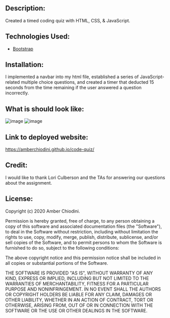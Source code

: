 
## Description: 
Created a timed coding quiz with HTML, CSS, & JavaScript. 

## Technologies Used: 
* [Bootstrap](https://getbootstrap.com/) 

## Installation:
I implemented a navbar into my html file, established a series of JavaScript-related multiple choice questions, and created a timer that deducted 15 seconds from the time remaining if the user answered a question incorrectly. 

## What is should look like:
![image](https://user-images.githubusercontent.com/69092983/97096499-03edee80-1633-11eb-92c8-188fd5d77280.png)
![image](https://user-images.githubusercontent.com/69092983/97096500-04868500-1633-11eb-971e-bcb7595419f8.png)

## Link to deployed website: 
https://amberchiodini.github.io/code-quiz/

## Credit: 
I would like to thank Lori Culberson and the TAs for answering our questions about the assignment.

## License:
Copyright (c) 2020 Amber Chiodini.

Permission is hereby granted, free of charge, to any person obtaining a copy
of this software and associated documentation files (the "Software"), to deal
in the Software without restriction, including without limitation the rights
to use, copy, modify, merge, publish, distribute, sublicense, and/or sell
copies of the Software, and to permit persons to whom the Software is
furnished to do so, subject to the following conditions:

The above copyright notice and this permission notice shall be included in all
copies or substantial portions of the Software.

THE SOFTWARE IS PROVIDED "AS IS", WITHOUT WARRANTY OF ANY KIND, EXPRESS OR
IMPLIED, INCLUDING BUT NOT LIMITED TO THE WARRANTIES OF MERCHANTABILITY,
FITNESS FOR A PARTICULAR PURPOSE AND NONINFRINGEMENT. IN NO EVENT SHALL THE
AUTHORS OR COPYRIGHT HOLDERS BE LIABLE FOR ANY CLAIM, DAMAGES OR OTHER
LIABILITY, WHETHER IN AN ACTION OF CONTRACT, TORT OR OTHERWISE, ARISING FROM,
OUT OF OR IN CONNECTION WITH THE SOFTWARE OR THE USE OR OTHER DEALINGS IN THE
SOFTWARE.
